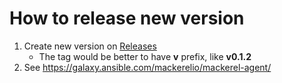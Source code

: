 How to release new version
==========================

1. Create new version on [Releases](https://github.com/mackerelio/ansible-mackerel-agent/releases)
    - The tag would be better to have **v** prefix, like **v0.1.2**
1. See  https://galaxy.ansible.com/mackerelio/mackerel-agent/

